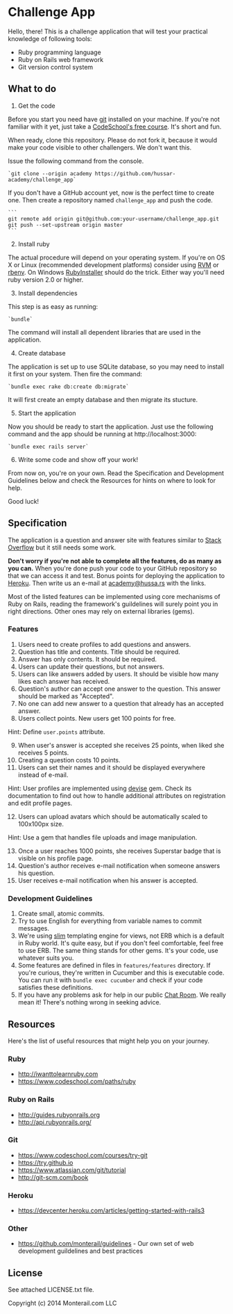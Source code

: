 # Challenge App

Hello, there! This is a challenge application that will test your practical knowledge of following tools:

* Ruby programming language
* Ruby on Rails web framework
* Git version control system

## What to do

1. Get the code

  Before you start you need have [git](http://git-scm.com/) installed on your machine. If you're not familiar with it yet, just take a [CodeSchool's free course](https://www.codeschool.com/courses/try-git). It's short and fun.

  When ready, clone this repository. Please do not fork it, because it would make your code visible to other challengers. We don't want this.
  
  Issue the following command from the console.

    `git clone --origin academy https://github.com/hussar-academy/challenge_app`

  If you don't have a GitHub account yet, now is the perfect time to create one. Then create a repository named `challenge_app` and push the code.

    ```
    git remote add origin git@github.com:your-username/challenge_app.git
    git push --set-upstream origin master
    ```

2. Install ruby

  The actual procedure will depend on your operating system. If you're on OS X or Linux (recommended development platforms) consider using [RVM](https://rvm.io/) or [rbenv](https://github.com/sstephenson/rbenv). On Windows [RubyInstaller](http://rubyinstaller.org/) should do the trick. Either way you'll need ruby version 2.0 or higher.

3. Install dependencies

  This step is as easy as running:

    `bundle`

  The command will install all dependent libraries that are used in the application.

4. Create database

  The application is set up to use SQLite database, so you may need to install it first on your system. Then fire the command:

    `bundle exec rake db:create db:migrate`

  It will first create an empty database and then migrate its stucture.

5. Start the application

  Now you should be ready to start the application. Just use the following command and the app should be running at http://localhost:3000:

    `bundle exec rails server`

6. Write some code and show off your work!

  From now on, you're on your own. Read the Specification and Development Guidelines below and check the Resources for hints on where to look for help.

  Good luck!

## Specification

The application is a question and answer site with features similar to [Stack Overflow](http://stackoverflow.com) but it still needs some work.

**Don't worry if you're not able to complete all the features, do as many as you can.** When you're done push your code to your GitHub repository so that we can access it and test. Bonus points for deploying the application to [Heroku](http://heroku.com). Then write us an e-mail at academy@hussa.rs with the links.

Most of the listed features can be implemented using core mechanisms of Ruby on Rails, reading the framework's guildelines will surely point you in right directions. Other ones may rely on external libraries (gems).

### Features

1. Users need to create profiles to add questions and answers.
2. Question has title and contents. Title should be required.
3. Answer has only contents. It should be required.
4. Users can update their questions, but not answers.
5. Users can like answers added by users. It should be visible how many likes each answer has received.
6. Question's author can accept one answer to the question. This answer should be marked as "Accepted".
7. No one can add new answer to a question that already has an accepted answer.
8. Users collect points. New users get 100 points for free.

  Hint: Define `user.points` attribute.

9. When user's answer is accepted she receives 25 points, when liked she receives 5 points.
10. Creating a question costs 10 points.
11. Users can set their names and it should be displayed everywhere instead of e-mail.

  Hint: User profiles are implemented using [devise](https://github.com/plataformatec/devise) gem. Check its documentation to find out how to handle additional attributes on registration and edit profile pages.

12. Users can upload avatars which should be automatically scaled to 100x100px size.

  Hint: Use a gem that handles file uploads and image manipulation.

13. Once a user reaches 1000 points, she receives Superstar badge that is visible on his profile page.
14. Question's author receives e-mail notification when someone answers his question.
15. User receives e-mail notification when his answer is accepted.

### Development Guidelines

1. Create small, atomic commits.
2. Try to use English for everything from variable names to commit messages.
3. We're using [slim](http://slim-lang.com/) templating engine for views, not ERB which is a default in Ruby world. It's quite easy, but if you don't feel comfortable, feel free to use ERB. The same thing stands for other gems. It's your code, use whatever suits you.
4. Some features are defined in files in `features/features` directory. If you're curious, they're written in Cucumber and this is executable code. You can run it with `bundle exec cucumber` and check if your code satisfies these definitions.
5. If you have any problems ask for help in our public [Chat Room](https://www.hipchat.com/gVsjIkRpD). We really mean it! There's nothing wrong in seeking advice.

## Resources

Here's the list of useful resources that might help you on your journey.

### Ruby

* http://iwanttolearnruby.com
* https://www.codeschool.com/paths/ruby

### Ruby on Rails

* http://guides.rubyonrails.org
* http://api.rubyonrails.org/

### Git

* https://www.codeschool.com/courses/try-git
* https://try.github.io
* https://www.atlassian.com/git/tutorial
* http://git-scm.com/book

### Heroku

* https://devcenter.heroku.com/articles/getting-started-with-rails3

### Other

* https://github.com/monterail/guidelines - Our own set of web development guildelines and best practices

## License

See attached LICENSE.txt file.

Copyright (c) 2014 Monterail.com LLC
